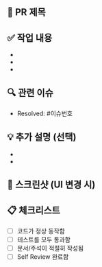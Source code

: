 ## 📌 PR 제목
<!-- 예: feat: 로그인 API 구현 -->

## ✅ 작업 내용
<!-- 어떤 작업을 했는지 간단히 요약 -->
- 
- 
- 

## 🔍 관련 이슈
<!-- 연결된 이슈가 있다면 -->
- Resolved: #이슈번호

## 💡 추가 설명 (선택)
<!-- 코드 리뷰어가 이해하는 데 도움이 되는 정보, 참고자료 등 -->
- 
- 

## 📸 스크린샷 (UI 변경 시)
<!-- before / after 이미지 첨부 -->

## 📋 체크리스트
- [ ] 코드가 정상 동작함
- [ ] 테스트를 모두 통과함
- [ ] 문서/주석이 적절히 작성됨
- [ ] Self Review 완료함
